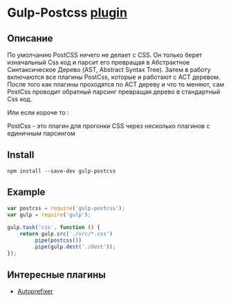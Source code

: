 # Gulp-Postcss [plugin](https://www.npmjs.com/package/gulp-postcss)

## Описание

По умолчанию PostCSS ничего не делает с CSS. Он только берет изначальный Css код и парсит его превращая в Абстрактное Синтаксическое Дерево (AST, Abstract Syntax Tree). Затем в работу включаются все плагины PostCss, которые и работают с АСТ деревом. После того как плагины проходятся по АСТ дереву и что то меняют, сам PostCss проводит обратный парсинг превращая дерево в стандартный Css код.

Или если короче то :

PostCss - это плагин для прогонки CSS через несколько плагинов с единичным парсингом

## Install

`npm install --save-dev gulp-postcss`

## Example

```js
var postcss = require('gulp-postcss');
var gulp = require('gulp');
 
gulp.task('css', function () {
    return gulp.src('./src/*.css')
        .pipe(postcss())
        .pipe(gulp.dest('./dest'));
});
```

## Интересные плагины

* [Autoprefixer](plugins/autoprefixer.md)